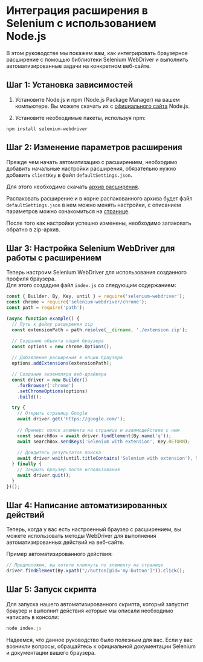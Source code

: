 ﻿# Интеграция расширения в Selenium с использованием Node.js

 В этом руководстве мы покажем вам, как интегрировать браузерное расширение с помощью библиотеки Selenium WebDriver и выполнить автоматизированные задачи на конкретном веб-сайте.

## Шаг 1: Установка зависимостей
1. Установите Node.js и npm (Node.js Package Manager) на вашем компьютере. Вы можете скачать их с [официального сайта](https://nodejs.org/) Node.js.

1. Установите необходимые пакеты, используя npm:

```shell
npm install selenium-webdriver
```
## Шаг 2: Изменение параметров расширения
Прежде чем начать автоматизацию с расширением, необходимо добавить начальные настройки расширения, обязательно нужно добавить `clientKey` в файл `defaultSettings.json`.

Для этого необходимо скачать [архив расширения](extension-main.md).

Распаковать расширение и в корне распакованного архива будет файл `defaultSettings.json` в нем можно менять настройки, с описанием параметров можно ознакомиться на [странице](ext-settings.md).

После того как настройки успешно изменены, необходимо запаковать обратно в zip-архив.

## Шаг 3: Настройка Selenium WebDriver для работы с расширением
Теперь настроим Selenium WebDriver для использования созданного профиля браузера.<br />
Для этого создадим файл `index.js` со следующим содержанием: 


```js
const { Builder, By, Key, until } = require('selenium-webdriver');
const chrome = require('selenium-webdriver/chrome');
const path = require('path');

(async function example() {
  // Путь к файлу расширения zip
  const extensionPath = path.resolve(__dirname, './extension.zip');

  // Создание объекта опций браузера
  const options = new chrome.Options();
  
  // Добавление расширения в опции браузера
  options.addExtensions(extensionPath);

  // Создание экземпляра веб-драйвера
  const driver = new Builder()
    .forBrowser('chrome')
    .setChromeOptions(options)
    .build();

  try {
    // Открыть страницу Google
    await driver.get('https://google.com/');
    
    // Пример: поиск элемента на странице и взаимодействие с ним
    const searchBox = await driver.findElement(By.name('q'));
    await searchBox.sendKeys('Selenium with extension', Key.RETURN);
    
    // Дождитесь результатов поиска
    await driver.wait(until.titleContains('Selenium with extension'), 5000);
  } finally {
    // Закрыть браузер после использования
    await driver.quit();
  }
})();
```

## Шаг 4: Написание автоматизированных действий
Теперь, когда у вас есть настроенный браузер с расширением, вы можете использовать методы WebDriver для выполнения автоматизированных действий на веб-сайте.

Пример автоматизированного действия:

```js
// Предположим, вы хотите кликнуть по элементу на странице
driver.findElement(By.xpath("//button[@id='my-button']")).click();
```

## Шаг 5: Запуск скрипта
Для запуска нашего автоматизированного скрипта, который запустит браузер и выполнит действия которые мы описали необходимо написать в консоли:

```js
node index.js
```

Надеемся, что данное руководство было полезным для вас. Если у вас возникли вопросы, обращайтесь к официальной документации Selenium и документации вашего браузера.